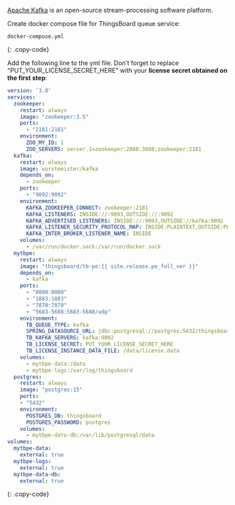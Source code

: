 
[Apache Kafka](https://kafka.apache.org/) is an open-source stream-processing software platform.

Create docker compose file for ThingsBoard queue service:

```text
docker-compose.yml
```
{: .copy-code}

Add the following line to the yml file. Don’t forget to replace "PUT_YOUR_LICENSE_SECRET_HERE" with your **license secret obtained on the first step**:

```yml
version: '3.0'
services:
  zookeeper:
    restart: always
    image: "zookeeper:3.5"
    ports:
      - "2181:2181"
    environment:
      ZOO_MY_ID: 1
      ZOO_SERVERS: server.1=zookeeper:2888:3888;zookeeper:2181
  kafka:
    restart: always
    image: wurstmeister/kafka
    depends_on:
      - zookeeper
    ports:
      - "9092:9092"
    environment:
      KAFKA_ZOOKEEPER_CONNECT: zookeeper:2181
      KAFKA_LISTENERS: INSIDE://:9093,OUTSIDE://:9092
      KAFKA_ADVERTISED_LISTENERS: INSIDE://:9093,OUTSIDE://kafka:9092
      KAFKA_LISTENER_SECURITY_PROTOCOL_MAP: INSIDE:PLAINTEXT,OUTSIDE:PLAINTEXT
      KAFKA_INTER_BROKER_LISTENER_NAME: INSIDE
    volumes:
      - /var/run/docker.sock:/var/run/docker.sock
  mytbpe:
    restart: always
    image: "thingsboard/tb-pe:{{ site.release.pe_full_ver }}"
    depends_on:
      - kafka
    ports:
      - "8080:8080"
      - "1883:1883"
      - "7070:7070"
      - "5683-5688:5683-5688/udp"
    environment:
      TB_QUEUE_TYPE: kafka
      SPRING_DATASOURCE_URL: jdbc:postgresql://postgres:5432/thingsboard
      TB_KAFKA_SERVERS: kafka:9092
      TB_LICENSE_SECRET: PUT_YOUR_LICENSE_SECRET_HERE
      TB_LICENSE_INSTANCE_DATA_FILE: /data/license.data
    volumes:
      - mytbpe-data:/data
      - mytbpe-logs:/var/log/thingsboard
  postgres:
    restart: always
    image: "postgres:15"
    ports:
    - "5432"
    environment:
      POSTGRES_DB: thingsboard
      POSTGRES_PASSWORD: postgres
    volumes:
      - mytbpe-data-db:/var/lib/postgresql/data
volumes:
  mytbpe-data:
    external: true
  mytbpe-logs:
    external: true
  mytbpe-data-db:
    external: true
```
{: .copy-code}

